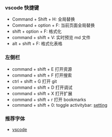 ### vscode 快捷键

* Command + Shift + H: 全局替换
* Command + option + F: 当前页面全局替换
* shift + option + F: 格式化
* command + shift + V: 实时预览 md 文件
* alt + shift + F: 格式化表格

### 左侧栏

* command + shift + E 打开资源
* command + shift + F 打开搜索
* ctrl + shift + G 打开 git
* command + shift + D 打开调试
* command + shift + X 打开扩展
* command + shift + r 打开 bookmarks
* command + shift + 0: toggle activitybar: [setting](https://stackoverflow.com/questions/30878856/is-there-a-shortcut-to-hide-the-side-bar-in-visual-studio-code)

### 推荐字体

* [vscode](https://github.com/sdras/night-owl-vscode-theme)